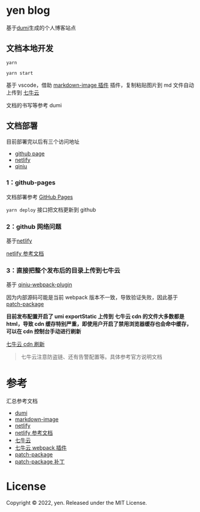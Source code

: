 # yen blog

基于[dumi](https://d.umijs.org/zh-CN)生成的个人博客站点

## 文档本地开发

`yarn`

`yarn start`

基于 vscode，借助 [markdown-image 插件](https://github.com/imlinhanchao/vsc-markdown-image/blob/HEAD/README.zh-cn.md) 插件，复制粘贴图片到 md 文件自动上传到 [七牛云](https://portal.qiniu.com/home)

文档的书写等参考 dumi

## 文档部署

目前部署完以后有三个访问地址

- [github page](https://killdada.github.io/y-blog/)
- [netlify](https://yenblog.netlify.app/)
- [qiniu](http://qiniu.yenmysoft.com.cn/y-blog/)

### 1：github-pages

文档部署参考 [GitHub Pages](https://d.umijs.org/zh-CN/guide/faq#%E9%83%A8%E7%BD%B2%E5%88%B0github-pages)

`yarn deploy` 接口把文档更新到 github

### 2：github 网络问题

基于[netlify](https://www.netlify.com/)

[netlify 参考文档](https://juejin.cn/post/6844904100329422861)

### 3：直接把整个发布后的目录上传到七牛云

基于 [qiniu-webpack-plugin](https://github.com/zzetao/qiniu-webpack-plugin)

因为内部源码可能是当前 webpack 版本不一致，导致验证失败，因此基于 [patch-package](https://www.npmjs.com/package/patch-package)

**目前发布配置开启了 umi exportStatic 上传到 七牛云 cdn 的文件大多数都是 html，导致 cdn 缓存特别严重，即使用户开启了禁用浏览器缓存也会命中缓存，可以在 cdn 控制台手动进行刷新**

[七牛云 cdn 刷新](https://portal.qiniu.com/cdn/refresh-prefetch)

> 七牛云注意防盗链、还有告警配置等。具体参考官方说明文档

# 参考

汇总参考文档

- [dumi](https://d.umijs.org/zh-CN)
- [markdown-image](https://github.com/imlinhanchao/vsc-markdown-image/blob/HEAD/README.zh-cn.md)
- [netlify](https://www.netlify.com/)
- [netlify 参考文档](https://juejin.cn/post/6844904100329422861)
- [七牛云](https://portal.qiniu.com/home)
- [七牛云 webpack 插件](https://github.com/zzetao/qiniu-webpack-plugin)
- [patch-package](https://www.npmjs.com/package/patch-package)
- [patch-package 补丁](https://juejin.cn/post/6962554654643191815)

# License

Copyright © 2022, yen. Released under the MIT License.

